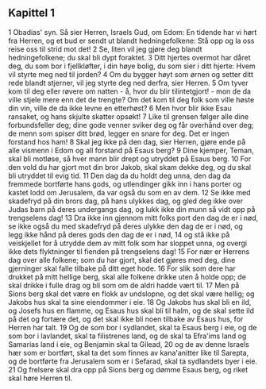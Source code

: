 ## Kapittel 1

1 Obadias' syn. Så sier Herren, Israels Gud, om Edom: En tidende har vi hørt fra Herren, og et bud er sendt ut blandt hedningefolkene: Stå opp og la oss reise oss til strid mot det!
2 Se, liten vil jeg gjøre deg blandt hedningefolkene; du skal bli dypt foraktet.
3 Ditt hjertes overmot har dåret deg, du som bor i fjellkløfter, i din høye bolig, du som sier i ditt hjerte: Hvem vil styrte meg ned til jorden?
4 Om du bygger høyt som ørnen og setter ditt rede blandt stjerner, vil jeg styrte deg ned derfra, sier Herren.
5 Om tyver kom til deg eller røvere om natten - å, hvor du blir tilintetgjort! - mon de da ville stjele mere enn det de trengte? Om det kom til deg folk som ville høste din vin, ville de da ikke levne en etterhøst?
6 Men hvor blir ikke Esau ransaket, og hans skjulte skatter opsøkt!
7 Like til grensen følger alle dine forbundsfeller deg; dine gode venner sviker deg og får overhånd over deg; de menn som spiser ditt brød, legger en snare for deg. Det er ingen forstand hos ham!
8 Skal jeg ikke på den dag, sier Herren, gjøre ende på alle vismenn i Edom og all forstand på Esaus berg?
9 Dine kjemper, Teman, skal bli motløse, så hver mann blir drept og utryddet på Esaus berg.
10 For den vold du har gjort mot din bror Jakob, skal skam dekke deg, og du skal bli utryddet til evig tid.
11 Den dag da du holdt deg unna, den dag da fremmede bortførte hans gods, og utlendinger gikk inn i hans porter og kastet lodd om Jerusalem, da var også du som en av dem.
12 Se ikke med skadefryd på din brors dag, på hans ulykkes dag, og gled deg ikke over Judas barn på deres undergangs dag, og lukk ikke din munn så vidt opp på trengselens dag!
13 Dra ikke inn gjennom mitt folks port den dag de er i nød, se ikke også du med skadefryd på deres ulykke den dag de er i nød, og legg ikke hånd på deres gods den dag de er i nød,
14 og stå ikke på veiskjellet for å utrydde dem av mitt folk som har sloppet unna, og overgi ikke dets flyktninger til fienden på trengselens dag!
15 For nær er Herrens dag over alle folkene; som du har gjort, skal det gjøres med deg, dine gjerninger skal falle tilbake på ditt eget hode.
16 For slik som dere har drukket på mitt hellige berg, skal alle folkene drikke uten å holde opp; de skal drikke i fulle drag og bli som om de aldri hadde vært til.
17 Men på Sions berg skal det være en flokk av undslopne, og det skal være hellig; og Jakobs hus skal ta sine eiendommer i eie.
18 Og Jakobs hus skal bli en ild, og Josefs hus en flamme, og Esaus hus skal bli til halm, og de skal sette ild på det og fortære det, og det skal ikke bli noen tilbake av Esaus hus, for Herren har talt.
19 Og de som bor i sydlandet, skal ta Esaus berg i eie, og de som bor i lavlandet, skal ta filistrenes land, og de skal ta Efra'ims land og Samarias land i eie, og Benjamin skal ta Gilead,
20 og de av denne Israels hær som er bortført, skal ta det som finnes av kana'anitter like til Sarepta, og de bortførte fra Jerusalem som er i Sefarad, skal ta sydlandets byer i eie.
21 Og frelsere skal dra opp på Sions berg og dømme Esaus berg, og riket skal høre Herren til.
